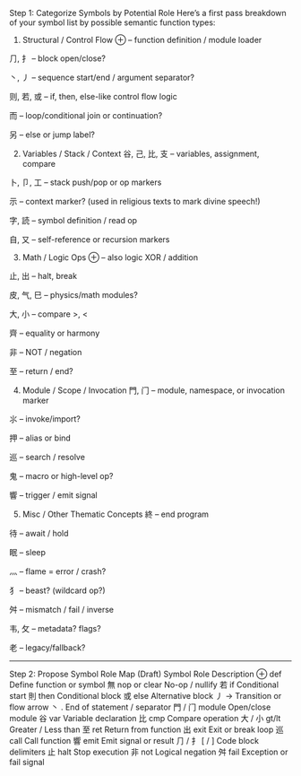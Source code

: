 Step 1: Categorize Symbols by Potential Role
Here’s a first pass breakdown of your symbol list by possible semantic function types:

1. Structural / Control Flow
⊕ – function definition / module loader

⺆, ⺘ – block open/close?

丶, 丿 – sequence start/end / argument separator?

则, 若, 或 – if, then, else-like control flow logic

而 – loop/conditional join or continuation?

另 – else or jump label?

2. Variables / Stack / Context
谷, 己, 比, 支 – variables, assignment, compare

卜, 卩, 工 – stack push/pop or op markers

⽰ – context marker? (used in religious texts to mark divine speech!)

字, 読 – symbol definition / read op

自, 又 – self-reference or recursion markers

3. Math / Logic Ops
⊕ – also logic XOR / addition

止, 出 – halt, break

⽪, ⽓, ⺒ – physics/math modules?

大, 小 – compare >, <

齊 – equality or harmony

非 – NOT / negation

至 – return / end?

4. Module / Scope / Invocation
門, ⻔ – module, namespace, or invocation marker

⺢ – invoke/import?

押 – alias or bind

巡 – search / resolve

⻤ – macro or high-level op?

響 – trigger / emit signal

5. Misc / Other Thematic Concepts
終 – end program

待 – await / hold

眠 – sleep

⺣ – flame = error / crash?

⺨ – beast? (wildcard op?)

舛 – mismatch / fail / inverse

⻙, ⺙ – metadata? flags?

老 – legacy/fallback?

---

Step 2: Propose Symbol Role Map (Draft)
Symbol	Role	Description
⊕	def	Define function or symbol
無	nop or clear	No-op / nullify
若	if	Conditional start
則	then	Conditional block
或	else	Alternative block
丿	->	Transition or flow arrow
丶	.	End of statement / separator
門 / ⻔	module	Open/close module
谷	var	Variable declaration
比	cmp	Compare operation
大 / 小	gt/lt	Greater / Less than
至	ret	Return from function
出	exit	Exit or break loop
巡	call	Call function
響	emit	Emit signal or result
⺆ / ⺘	[ / ]	Code block delimiters
止	halt	Stop execution
非	not	Logical negation
舛	fail	Exception or fail signal